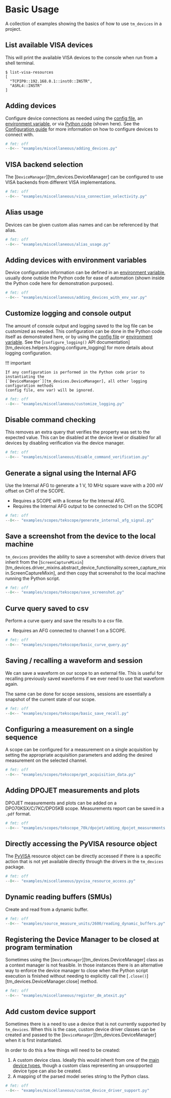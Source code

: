 # Basic Usage

A collection of examples showing the basics of how to use `tm_devices` in a
project.

## List available VISA devices

This will print the available VISA devices to the console when run from a shell terminal.

```console
$ list-visa-resources
[
  "TCPIP0::192.168.0.1::inst0::INSTR",
  "ASRL4::INSTR"
]
```

## Adding devices

Configure device connections as needed using the
[config file](configuration.md#config-file), an
[environment variable](configuration.md#environment-variable), or
via [Python code](configuration.md#python-code) (shown here). See the
[Configuration guide](configuration.md) for more information on how to
configure devices to connect with.

```python
# fmt: off
--8<-- "examples/miscellaneous/adding_devices.py"
```

## VISA backend selection

The [`DeviceManager`][tm_devices.DeviceManager] can be configured to use VISA backends from different VISA implementations.

```python
# fmt: off
--8<-- "examples/miscellaneous/visa_connection_selectivity.py"
```

## Alias usage

Devices can be given custom alias names and can be referenced by that alias.

```python
# fmt: off
--8<-- "examples/miscellaneous/alias_usage.py"
```

## Adding devices with environment variables

Device configuration information can be defined in an
[environment variable](configuration.md#environment-variable), usually done
outside the Python code for ease of automation
(shown inside the Python code here for demonstration purposes).

```python
# fmt: off
--8<-- "examples/miscellaneous/adding_devices_with_env_var.py"
```

## Customize logging and console output

The amount of console output and logging saved to the log file can be customized as needed. This
configuration can be done in the Python code itself as demonstrated here, or by using the
[config file](configuration.md#config-options) or
[environment variable](configuration.md#environment-variable). See the
[`configure_logging()` API documentation][tm_devices.helpers.logging.configure_logging] for more
details about logging configuration.

!!! important

    If any configuration is performed in the Python code prior to instantiating the
    [`DeviceManager`][tm_devices.DeviceManager], all other logging configuration methods
    (config file, env var) will be ignored.

```python
# fmt: off
--8<-- "examples/miscellaneous/customize_logging.py"
```

## Disable command checking

This removes an extra query that verifies the property was set to the expected
value. This can be disabled at the device level or disabled for all devices by
disabling verification via the device manager.

```python
# fmt: off
--8<-- "examples/miscellaneous/disable_command_verification.py"
```

## Generate a signal using the Internal AFG

Use the Internal AFG to generate a 1 V, 10 MHz square wave with a 200 mV offset
on CH1 of the SCOPE.

- Requires a SCOPE with a license for the Internal AFG.
- Requires the Internal AFG output to be connected to CH1 on the SCOPE

```python
# fmt: off
--8<-- "examples/scopes/tekscope/generate_internal_afg_signal.py"
```

## Save a screenshot from the device to the local machine

`tm_devices` provides the ability to save a screenshot with device drivers that inherit from the
[`ScreenCaptureMixin`][tm_devices.driver_mixins.abstract_device_functionality.screen_capture_mixin.ScreenCaptureMixin],
and then copy that screenshot to the local machine running the Python script.

```python
# fmt: off
--8<-- "examples/scopes/tekscope/save_screenshot.py"
```

## Curve query saved to csv

Perform a curve query and save the results to a csv file.

- Requires an AFG connected to channel 1 on a SCOPE.

```python
# fmt: off
--8<-- "examples/scopes/tekscope/basic_curve_query.py"
```

## Saving / recalling a waveform and session

We can save a waveform on our scope to an external file. This is useful for
recalling previously saved waveforms if we ever need to use that waveform again.

The same can be done for scope sessions, sessions are essentially a snapshot of
the current state of our scope.

```python
# fmt: off
--8<-- "examples/scopes/tekscope/basic_save_recall.py"
```

## Configuring a measurement on a single sequence

A scope can be configured for a measurement on a single acquisition by setting the appropriate acquisition parameters
and adding the desired measurement on the selected channel.

```python
# fmt: off
--8<-- "examples/scopes/tekscope/get_acquisition_data.py"
```

## Adding DPOJET measurements and plots

DPOJET measurements and plots can be added on a DPO70KSX/C/7KC/DPO5KB scope.
Measurements report can be saved in a `.pdf` format.

```python
# fmt: off
--8<-- "examples/scopes/tekscope_70k/dpojet/adding_dpojet_measurements.py"
```

## Directly accessing the PyVISA resource object

The [PyVISA](https://pyvisa.readthedocs.io/en/latest/) resource object can be directly
accessed if there is a specific action that is not yet available directly through
the drivers in the `tm_devices` package.

```python
# fmt: off
--8<-- "examples/miscellaneous/pyvisa_resource_access.py"
```

## Dynamic reading buffers (SMUs)

Create and read from a dynamic buffer.

```python
# fmt: off
--8<-- "examples/source_measure_units/2600/reading_dynamic_buffers.py"
```

## Registering the Device Manager to be closed at program termination

Sometimes using the [`DeviceManager`][tm_devices.DeviceManager] class as a context manager is not feasible.
In those instances there is an alternative way to enforce the device manager to
close when the Python script execution is finished without needing to explicitly
call the [`.close()`][tm_devices.DeviceManager.close] method.

```python
# fmt: off
--8<-- "examples/miscellaneous/register_dm_atexit.py"
```

## Add custom device support

Sometimes there is a need to use a device that is not currently supported by
`tm_devices`. When this is the case, custom device driver classes can be created
and passed to the [`DeviceManager`][tm_devices.DeviceManager] when it is
first instantiated.

In order to do this a few things will need to be created:

1. A custom device class. Ideally this would inherit from one of the
    [main device types](advanced/architecture.md#device-types), though a custom class
    representing an unsupported device type can also be created.
2. A mapping of the parsed model series string to the Python class.

```python
# fmt: off
--8<-- "examples/miscellaneous/custom_device_driver_support.py"
```
